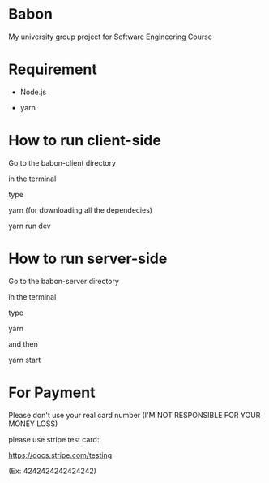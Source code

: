 # Babon

My university group project for Software Engineering Course

# Requirement

- Node.js

- yarn

# How to run client-side

Go to the babon-client directory

in the terminal

type

yarn (for downloading all the dependecies)

yarn run dev

# How to run server-side

Go to the babon-server directory

in the terminal

type

yarn

and then

yarn start

# For Payment

Please don't use your real card number (I'M NOT RESPONSIBLE FOR YOUR MONEY LOSS)

please use stripe test card:

https://docs.stripe.com/testing

(Ex: 4242424242424242)
